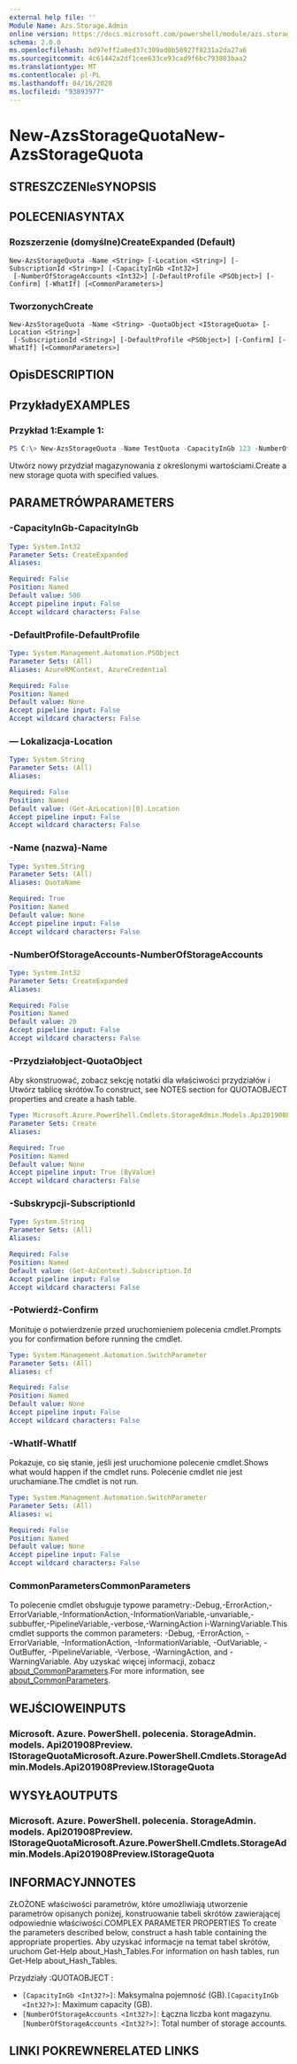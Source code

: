 ```yaml
---
external help file: ''
Module Name: Azs.Storage.Admin
online version: https://docs.microsoft.com/powershell/module/azs.storage.admin/new-azsstoragequota
schema: 2.0.0
ms.openlocfilehash: bd97eff2a0ed37c309ad0b50927f8231a2da27a6
ms.sourcegitcommit: 4c61442a2df1cee633ce93cad9f6bc793803baa2
ms.translationtype: MT
ms.contentlocale: pl-PL
ms.lasthandoff: 04/16/2020
ms.locfileid: "93893977"
---
```

# <span data-ttu-id="13eb9-101">New-AzsStorageQuota</span><span class="sxs-lookup"><span data-stu-id="13eb9-101">New-AzsStorageQuota</span></span>

## <span data-ttu-id="13eb9-102">STRESZCZENIe</span><span class="sxs-lookup"><span data-stu-id="13eb9-102">SYNOPSIS</span></span>


## <span data-ttu-id="13eb9-103">POLECENIA</span><span class="sxs-lookup"><span data-stu-id="13eb9-103">SYNTAX</span></span>

### <span data-ttu-id="13eb9-104">Rozszerzenie (domyślne)</span><span class="sxs-lookup"><span data-stu-id="13eb9-104">CreateExpanded (Default)</span></span>
```
New-AzsStorageQuota -Name <String> [-Location <String>] [-SubscriptionId <String>] [-CapacityInGb <Int32>]
 [-NumberOfStorageAccounts <Int32>] [-DefaultProfile <PSObject>] [-Confirm] [-WhatIf] [<CommonParameters>]
```

### <span data-ttu-id="13eb9-105">Tworzonych</span><span class="sxs-lookup"><span data-stu-id="13eb9-105">Create</span></span>
```
New-AzsStorageQuota -Name <String> -QuotaObject <IStorageQuota> [-Location <String>]
 [-SubscriptionId <String>] [-DefaultProfile <PSObject>] [-Confirm] [-WhatIf] [<CommonParameters>]
```

## <span data-ttu-id="13eb9-106">Opis</span><span class="sxs-lookup"><span data-stu-id="13eb9-106">DESCRIPTION</span></span>


## <span data-ttu-id="13eb9-107">Przykłady</span><span class="sxs-lookup"><span data-stu-id="13eb9-107">EXAMPLES</span></span>

### <span data-ttu-id="13eb9-108">Przykład 1:</span><span class="sxs-lookup"><span data-stu-id="13eb9-108">Example 1:</span></span>
```powershell
PS C:\> New-AzsStorageQuota -Name TestQuota -CapacityInGb 123 -NumberOfStorageAccounts 456
```

<span data-ttu-id="13eb9-109">Utwórz nowy przydział magazynowania z określonymi wartościami.</span><span class="sxs-lookup"><span data-stu-id="13eb9-109">Create a new storage quota with specified values.</span></span>

## <span data-ttu-id="13eb9-110">PARAMETRÓW</span><span class="sxs-lookup"><span data-stu-id="13eb9-110">PARAMETERS</span></span>

### <span data-ttu-id="13eb9-111">-CapacityInGb</span><span class="sxs-lookup"><span data-stu-id="13eb9-111">-CapacityInGb</span></span>


```yaml
Type: System.Int32
Parameter Sets: CreateExpanded
Aliases:

Required: False
Position: Named
Default value: 500
Accept pipeline input: False
Accept wildcard characters: False

```

### <span data-ttu-id="13eb9-112">-DefaultProfile</span><span class="sxs-lookup"><span data-stu-id="13eb9-112">-DefaultProfile</span></span>


```yaml
Type: System.Management.Automation.PSObject
Parameter Sets: (All)
Aliases: AzureRMContext, AzureCredential

Required: False
Position: Named
Default value: None
Accept pipeline input: False
Accept wildcard characters: False

```

### <span data-ttu-id="13eb9-113">— Lokalizacja</span><span class="sxs-lookup"><span data-stu-id="13eb9-113">-Location</span></span>


```yaml
Type: System.String
Parameter Sets: (All)
Aliases:

Required: False
Position: Named
Default value: (Get-AzLocation)[0].Location
Accept pipeline input: False
Accept wildcard characters: False

```

### <span data-ttu-id="13eb9-114">-Name (nazwa)</span><span class="sxs-lookup"><span data-stu-id="13eb9-114">-Name</span></span>


```yaml
Type: System.String
Parameter Sets: (All)
Aliases: QuotaName

Required: True
Position: Named
Default value: None
Accept pipeline input: False
Accept wildcard characters: False

```

### <span data-ttu-id="13eb9-115">-NumberOfStorageAccounts</span><span class="sxs-lookup"><span data-stu-id="13eb9-115">-NumberOfStorageAccounts</span></span>


```yaml
Type: System.Int32
Parameter Sets: CreateExpanded
Aliases:

Required: False
Position: Named
Default value: 20
Accept pipeline input: False
Accept wildcard characters: False

```

### <span data-ttu-id="13eb9-116">-Przydziałobject</span><span class="sxs-lookup"><span data-stu-id="13eb9-116">-QuotaObject</span></span>
<span data-ttu-id="13eb9-117">Aby skonstruować, zobacz sekcję notatki dla właściwości przydziałów i Utwórz tablicę skrótów.</span><span class="sxs-lookup"><span data-stu-id="13eb9-117">To construct, see NOTES section for QUOTAOBJECT properties and create a hash table.</span></span>

```yaml
Type: Microsoft.Azure.PowerShell.Cmdlets.StorageAdmin.Models.Api201908Preview.IStorageQuota
Parameter Sets: Create
Aliases:

Required: True
Position: Named
Default value: None
Accept pipeline input: True (ByValue)
Accept wildcard characters: False

```

### <span data-ttu-id="13eb9-118">-Subskrypcji</span><span class="sxs-lookup"><span data-stu-id="13eb9-118">-SubscriptionId</span></span>


```yaml
Type: System.String
Parameter Sets: (All)
Aliases:

Required: False
Position: Named
Default value: (Get-AzContext).Subscription.Id
Accept pipeline input: False
Accept wildcard characters: False

```

### <span data-ttu-id="13eb9-119">-Potwierdź</span><span class="sxs-lookup"><span data-stu-id="13eb9-119">-Confirm</span></span>
<span data-ttu-id="13eb9-120">Monituje o potwierdzenie przed uruchomieniem polecenia cmdlet.</span><span class="sxs-lookup"><span data-stu-id="13eb9-120">Prompts you for confirmation before running the cmdlet.</span></span>

```yaml
Type: System.Management.Automation.SwitchParameter
Parameter Sets: (All)
Aliases: cf

Required: False
Position: Named
Default value: None
Accept pipeline input: False
Accept wildcard characters: False

```

### <span data-ttu-id="13eb9-121">-WhatIf</span><span class="sxs-lookup"><span data-stu-id="13eb9-121">-WhatIf</span></span>
<span data-ttu-id="13eb9-122">Pokazuje, co się stanie, jeśli jest uruchomione polecenie cmdlet.</span><span class="sxs-lookup"><span data-stu-id="13eb9-122">Shows what would happen if the cmdlet runs.</span></span>
<span data-ttu-id="13eb9-123">Polecenie cmdlet nie jest uruchamiane.</span><span class="sxs-lookup"><span data-stu-id="13eb9-123">The cmdlet is not run.</span></span>

```yaml
Type: System.Management.Automation.SwitchParameter
Parameter Sets: (All)
Aliases: wi

Required: False
Position: Named
Default value: None
Accept pipeline input: False
Accept wildcard characters: False

```

### <span data-ttu-id="13eb9-124">CommonParameters</span><span class="sxs-lookup"><span data-stu-id="13eb9-124">CommonParameters</span></span>
<span data-ttu-id="13eb9-125">To polecenie cmdlet obsługuje typowe parametry:-Debug,-ErrorAction,-ErrorVariable,-InformationAction,-InformationVariable,-unvariable,-subbuffer,-PipelineVariable,-verbose,-WarningAction i-WarningVariable.</span><span class="sxs-lookup"><span data-stu-id="13eb9-125">This cmdlet supports the common parameters: -Debug, -ErrorAction, -ErrorVariable, -InformationAction, -InformationVariable, -OutVariable, -OutBuffer, -PipelineVariable, -Verbose, -WarningAction, and -WarningVariable.</span></span> <span data-ttu-id="13eb9-126">Aby uzyskać więcej informacji, zobacz [about_CommonParameters](http://go.microsoft.com/fwlink/?LinkID=113216).</span><span class="sxs-lookup"><span data-stu-id="13eb9-126">For more information, see [about_CommonParameters](http://go.microsoft.com/fwlink/?LinkID=113216).</span></span>

## <span data-ttu-id="13eb9-127">WEJŚCIOWE</span><span class="sxs-lookup"><span data-stu-id="13eb9-127">INPUTS</span></span>

### <span data-ttu-id="13eb9-128">Microsoft. Azure. PowerShell. polecenia. StorageAdmin. models. Api201908Preview. IStorageQuota</span><span class="sxs-lookup"><span data-stu-id="13eb9-128">Microsoft.Azure.PowerShell.Cmdlets.StorageAdmin.Models.Api201908Preview.IStorageQuota</span></span>

## <span data-ttu-id="13eb9-129">WYSYŁA</span><span class="sxs-lookup"><span data-stu-id="13eb9-129">OUTPUTS</span></span>

### <span data-ttu-id="13eb9-130">Microsoft. Azure. PowerShell. polecenia. StorageAdmin. models. Api201908Preview. IStorageQuota</span><span class="sxs-lookup"><span data-stu-id="13eb9-130">Microsoft.Azure.PowerShell.Cmdlets.StorageAdmin.Models.Api201908Preview.IStorageQuota</span></span>



## <span data-ttu-id="13eb9-131">INFORMACYJN</span><span class="sxs-lookup"><span data-stu-id="13eb9-131">NOTES</span></span>

<span data-ttu-id="13eb9-132">ZŁOŻONE właściwości parametrów, które umożliwiają utworzenie parametrów opisanych poniżej, konstruowanie tabeli skrótów zawierającej odpowiednie właściwości.</span><span class="sxs-lookup"><span data-stu-id="13eb9-132">COMPLEX PARAMETER PROPERTIES To create the parameters described below, construct a hash table containing the appropriate properties.</span></span> <span data-ttu-id="13eb9-133">Aby uzyskać informacje na temat tabel skrótów, uruchom Get-Help about_Hash_Tables.</span><span class="sxs-lookup"><span data-stu-id="13eb9-133">For information on hash tables, run Get-Help about_Hash_Tables.</span></span>

<span data-ttu-id="13eb9-134">Przydziały <IStorageQuota> :</span><span class="sxs-lookup"><span data-stu-id="13eb9-134">QUOTAOBJECT <IStorageQuota>:</span></span> 
  - <span data-ttu-id="13eb9-135">`[CapacityInGb <Int32?>]`: Maksymalna pojemność (GB).</span><span class="sxs-lookup"><span data-stu-id="13eb9-135">`[CapacityInGb <Int32?>]`: Maximum capacity (GB).</span></span>
  - <span data-ttu-id="13eb9-136">`[NumberOfStorageAccounts <Int32?>]`: Łączna liczba kont magazynu.</span><span class="sxs-lookup"><span data-stu-id="13eb9-136">`[NumberOfStorageAccounts <Int32?>]`: Total number of storage accounts.</span></span>

## <span data-ttu-id="13eb9-137">LINKI POKREWNE</span><span class="sxs-lookup"><span data-stu-id="13eb9-137">RELATED LINKS</span></span>

